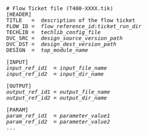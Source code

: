 <pre>
# Flow Ticket file (T400-XXXX.tik)
[HEADER]
TITLE   =  description of the flow ticket
FLOW_ID =  <i>flow_reference_id</i>:<i>ticket_run_dir</i>
TECHLIB =  <i>techlib_config_file</i>
DVC_SRC =  <i>design_source_version_path</i>
DVC_DST =  <i>design_dest_version_path</i>
DESIGN  =  <i>top_module_name</i>

[INPUT]
<i>input_ref_id1</i>  = <i>input_file_name</i>
<i>input_ref_id2</i>  = <i>input_dir_name</i>

[OUTPUT]
<i>output_ref_id1</i> = <i>output_file_name</i>
<i>output_ref_id2</i> = <i>output_dir_name</i>

[PARAM]
<i>param_ref_id1</i>  = <i>parameter_value1</i>
<i>param_ref_id2</i>  = <i>parameter_value2</i>
...

</pre>
